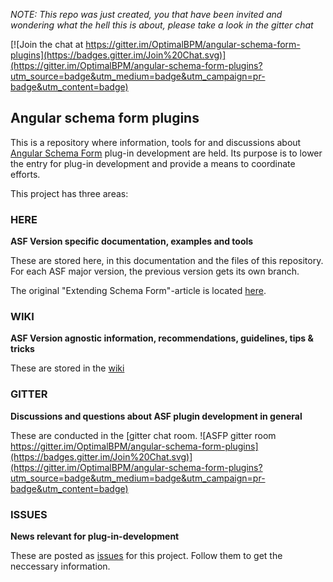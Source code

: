 
*NOTE: This repo was just created, you that have been invited and wondering what the hell this is about, please take a look in the gitter chat*

[![Join the chat at https://gitter.im/OptimalBPM/angular-schema-form-plugins](https://badges.gitter.im/Join%20Chat.svg)](https://gitter.im/OptimalBPM/angular-schema-form-plugins?utm_source=badge&utm_medium=badge&utm_campaign=pr-badge&utm_content=badge)

## Angular schema form plugins

This is a repository where information, tools for and discussions about [Angular Schema Form](https://github.com/Textalk/angular-schema-form) plug-in development are held. Its purpose is to lower the entry for plug-in development and provide a means to coordinate efforts.

This project has three areas:

### HERE
**ASF Version specific documentation, examples and tools**

These are stored here, in this documentation and the files of this repository.
For each ASF major version, the previous version gets its own branch.

The original "Extending Schema Form"-article is located [here](https://github.com/OptimalBPM/angular-schema-form-plugins/blob/master/documentation/extending.md).

### WIKI
**ASF Version agnostic information, recommendations, guidelines, tips & tricks**

These are stored in the [wiki](https://github.com/OptimalBPM/angular-schema-form-plugins/wiki)

### GITTER
**Discussions and questions about ASF plugin development in general**

These are conducted in the [gitter chat room. ![ASFP gitter room https://gitter.im/OptimalBPM/angular-schema-form-plugins](https://badges.gitter.im/Join%20Chat.svg)](https://gitter.im/OptimalBPM/angular-schema-form-plugins?utm_source=badge&utm_medium=badge&utm_campaign=pr-badge&utm_content=badge)

### ISSUES
**News relevant for plug-in-development**

These are posted as [issues](https://github.com/OptimalBPM/angular-schema-form-plugins/issues) for this project. Follow them to get the neccessary information.
 
